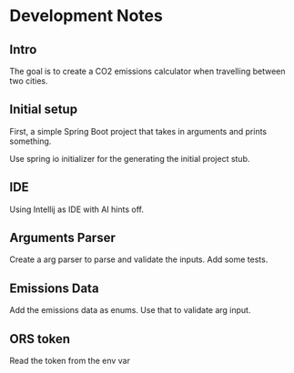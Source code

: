 # Development Notes

## Intro

The goal is to create a CO2 emissions calculator when travelling between two cities.

## Initial setup

First, a simple Spring Boot project that takes in arguments
and prints something.

Use spring io initializer for the generating the initial project stub.

## IDE

Using Intellij as IDE with AI hints off.

## Arguments Parser

Create a arg parser to parse and validate the inputs.
Add some tests.

## Emissions Data

Add the emissions data as enums. Use that to validate arg input.

## ORS token

Read the token from the env var








